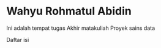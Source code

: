 # Wahyu Rohmatul Abidin

Ini adalah tempat tugas Akhir matakuliah Proyek sains data

Daftar isi
```{tableofcontents}
```
